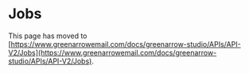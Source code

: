 # Jobs

This page has moved to [https://www.greenarrowemail.com/docs/greenarrow-studio/APIs/API-V2/Jobs](https://www.greenarrowemail.com/docs/greenarrow-studio/APIs/API-V2/Jobs).

